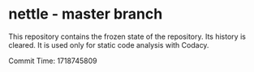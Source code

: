 # nettle - master branch

This repository contains the frozen state of the repository.
Its history is cleared. It is used only for static code
analysis with Codacy.

Commit Time: 1718745809